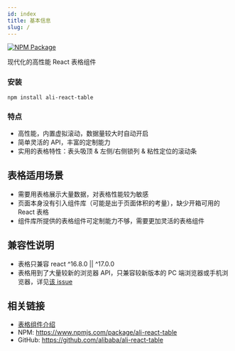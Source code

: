 ```yaml
---
id: index
title: 基本信息
slug: /
---
```


[![NPM Package](https://img.shields.io/npm/v/ali-react-table.svg?style=flat-square)](https://www.npmjs.org/package/ali-react-table)

现代化的高性能 React 表格组件

### 安装

`npm install ali-react-table`

### 特点

- 高性能，内置虚拟滚动，数据量较大时自动开启
- 简单灵活的 API，丰富的定制能力
- 实用的表格特性：表头吸顶 & 左侧/右侧锁列 & 粘性定位的滚动条

## 表格适用场景

- 需要用表格展示大量数据，对表格性能较为敏感
- 页面本身没有引入组件库（可能是出于页面体积的考量），缺少开箱可用的 React 表格
- 组件库所提供的表格组件可定制能力不够，需要更加灵活的表格组件

## 兼容性说明

- 表格只兼容 react ^16.8.0 || ^17.0.0
- 表格用到了大量较新的浏览器 API，只兼容较新版本的 PC 端浏览器或手机浏览器，详见[该 issue](https://github.com/alibaba/ali-react-table/issues/18)

## 相关链接

- [表格组件介绍](/blog/2020/04/15/ali-react-table-introduction)
- NPM: https://www.npmjs.com/package/ali-react-table
- GitHub: https://github.com/alibaba/ali-react-table
